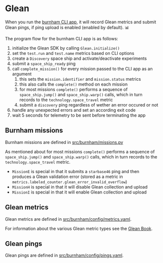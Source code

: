 # Glean

When you run the [burnham CLI app][cli.py], it will record Glean metrics and
submit Glean pings, if ping upload is enabled (enabled by default). 📊

The program flow for the burnham CLI app is as follows:

1. initialize the Glean SDK by calling `Glean.initialize()`
2. set the `test.run` and `test.name` metrics based on CLI options
3. create a `Discovery` space ship and activate/deactivate experiments
4. submit a `space_ship_ready` ping
5. call `complete_mission()` for every mission passed to the CLI app as an argument
    1. this sets the `mission.identifier` and `mission.status` metrics
    2. this also calls the `complete()` method on each mission
    3. for most missions `complete()` performs a sequence of `space_ship.jump()`
    and `space_ship.warp()` calls, which in turn records to the
    `technology.space_travel` metric
    4. submit a `discovery` ping regardless of wether an error occured or not
6. handle any unexpected errors and set an according exit code
7. wait 5 seconds for telemetry to be sent before terminating the app

## Burnham missions

Burnham missions are defined in [src/burnham/missions.py][missions.py]

As mentioned about for most missions `complete()` performs a sequence of
`space_ship.jump()` and `space_ship.warp()` calls, which in turn records to the
`technology.space_travel` metric.

* `MissionE` is special in that it submits a `starbase46` ping and then produces
a Glean validation error (stored as a metric in
`metrics.labeled_counter.glean_error_invalid_overflow`)
* `MissionH` is special in that it will disable Glean collection and upload
* `MissionI` is special in that it will enable Glean collection and upload

## Glean metrics

Glean metrics are defined in [src/burnham/config/metrics.yaml][metrics.yaml].

For information about the various Glean metric types see the [Glean Book][metric_types].

## Glean pings

Glean pings are defined in [src/burnham/config/pings.yaml][pings.yaml].

[metrics.yaml]: ../src/burnham/config/metrics.yaml
[pings.yaml]: ../src/burnham/config/pings.yaml
[cli.py]: ../src/burnham/cli.py
[missions.py]: ../src/burnham/missions.py
[metric_types]: https://mozilla.github.io/glean/book/reference/metrics/index.html
